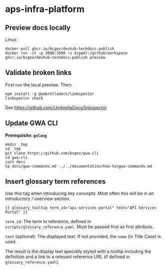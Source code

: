 # aps-infra-platform

## Preview docs locally

Linux:
```
docker pull ghcr.io/bcgov/devhub-techdocs-publish
docker run -it -p 3000:3000 -v $(pwd):/github/workspace ghcr.io/bcgov/devhub-techdocs-publish preview
```

## Validate broken links

First run the local preview. Then:

```
npm install -g @umbrelladocs/linkspector
linkspector check
```

See https://github.com/UmbrellaDocs/linkspector

## Update GWA CLI

**Prerequisite: `golang`**

```
mkdir _tmp
cd _tmp
git clone https://github.com/bcgov/gwa-cli
cd gwa-cli
just docs
cp docs/gwa-commands.md ../../documentation/how-to/gwa-commands.md
```

## Insert glossary term references

Use this tag when introducing key concepts. Most often this will be in an introductory / overview section.

`{{ glossary_tooltip term_id="api-services-portal" text="API Services Portal" }}`

`term_id`: The term to reference, defined in `scripts/glossary_reference.yaml`. Must be passed first as first attribute.

`text` (optional): The displayed text. If not provided, the `name` (in Title Case) is used.

The result is the display text specially styled with a tooltip including the definition and a link to a relevant reference URL (if defined in `glossary_reference.yaml`).
